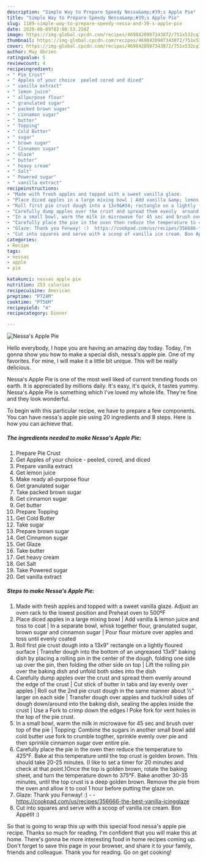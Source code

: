 ```yaml
---
description: "Simple Way to Prepare Speedy Nessa&amp;#39;s Apple Pie"
title: "Simple Way to Prepare Speedy Nessa&amp;#39;s Apple Pie"
slug: 1189-simple-way-to-prepare-speedy-nessa-and-39-s-apple-pie
date: 2020-08-09T02:08:53.250Z
image: https://img-global.cpcdn.com/recipes/4698420907343872/751x532cq70/nessas-apple-pie-recipe-main-photo.jpg
thumbnail: https://img-global.cpcdn.com/recipes/4698420907343872/751x532cq70/nessas-apple-pie-recipe-main-photo.jpg
cover: https://img-global.cpcdn.com/recipes/4698420907343872/751x532cq70/nessas-apple-pie-recipe-main-photo.jpg
author: May Obrien
ratingvalue: 5
reviewcount: 4
recipeingredient:
- " Pie Crust"
- " Apples of your choice  peeled cored and diced"
- " vanilla extract"
- " lemon juice"
- " allpurpose flour"
- " granulated sugar"
- " packed brown sugar"
- " cinnamon sugar"
- " butter"
- " Topping"
- " Cold Butter"
- " sugar"
- " brown sugar"
- " Cinnamon sugar"
- " Glaze"
- " butter"
- " heavy cream"
- " Salt"
- " Powered sugar"
- " vanilla extract"
recipeinstructions:
- "Made with fresh apples and topped with a sweet vanilla glaze.             Adjust an oven rack to the lowest position and Preheat oven to 500ºF"
- "Place diced apples in a large mixing bowl | Add vanilla &amp; lemon juice and toss to coat | In a separate bowl, whisk together flour, granulated sugar, brown sugar and cinnamon sugar | Pour flour mixture over apples and toss until evenly coated"
- "Roll first pie crust dough into a 13x9&#34; rectangle on a lightly floured surface | Transfer dough into the bottom of an ungreased 13x9&#34; baking dish by placing a rolling pin in the center of the dough, folding one side up over the pin, then folding the other side on top | Lift the rolling pin over the baking dish and unfold both sides into the dish"
- "Carefully dump apples over the crust and spread them evenly  around the edge of the crust | Cut stick of butter in tabs and lay evenly over apples | Roll out the 2nd pie crust dough in the same manner about ½&#34; larger on each side | Transfer dough over apples and tuck/roll sides of dough down/around into the baking dish, sealing the apples inside the crust | Use a Fork to crimp down the edges l Poke fork for vent holes in the top of the pie crust."
- "In a small bowl, warm the milk in microwave for 45 sec and brush over top of the pie | Topping: Combine the sugars in another small bowl add cold butter use fork to crumble togther, sprinkle evenly over pie and then sprinkle cinnamon sugar over entire pie."
- "Carefully place the pie in the oven then reduce the temperature to 425°F. Bake at this temperature until the top crust is golden brown. This should take 20-25 minutes. (I like to set a timer for 20 minutes and check at that point.)Once the top is golden brown, rotate the baking sheet, and turn the temperature down to 375°F. Bake another 30-35 minutes, until the top crust is a deep golden brown. Remove the pie from the oven and allow it to cool 1 hour before putting the glaze on."
- "Glaze: Thank you Fenway! :)  https://cookpad.com/us/recipes/356666-the-best-vanilla-icingglaze"
- "Cut into squares and serve with a scoop of vanilla ice cream. Bon Appétit :)"
categories:
- Recipe
tags:
- nessas
- apple
- pie

katakunci: nessas apple pie 
nutrition: 253 calories
recipecuisine: American
preptime: "PT24M"
cooktime: "PT56M"
recipeyield: "4"
recipecategory: Dinner

---
```



![Nessa&#39;s Apple Pie](https://img-global.cpcdn.com/recipes/4698420907343872/751x532cq70/nessas-apple-pie-recipe-main-photo.jpg)

Hello everybody, I hope you are having an amazing day today. Today, I'm gonna show you how to make a special dish, nessa&#39;s apple pie. One of my favorites. For mine, I will make it a little bit unique. This will be really delicious.



Nessa&#39;s Apple Pie is one of the most well liked of current trending foods on earth. It is appreciated by millions daily. It's easy, it's quick, it tastes yummy. Nessa&#39;s Apple Pie is something which I've loved my whole life. They're fine and they look wonderful.


To begin with this particular recipe, we have to prepare a few components. You can have nessa&#39;s apple pie using 20 ingredients and 8 steps. Here is how you can achieve that.

<!--inarticleads1-->

##### The ingredients needed to make Nessa&#39;s Apple Pie:

1. Prepare  Pie Crust
1. Get  Apples of your choice - peeled, cored, and diced
1. Prepare  vanilla extract
1. Get  lemon juice
1. Make ready  all-purpose flour
1. Get  granulated sugar
1. Take  packed brown sugar
1. Get  cinnamon sugar
1. Get  butter
1. Prepare  Topping
1. Get  Cold Butter
1. Take  sugar
1. Prepare  brown sugar
1. Get  Cinnamon sugar
1. Get  Glaze
1. Take  butter
1. Get  heavy cream
1. Get  Salt
1. Take  Powered sugar
1. Get  vanilla extract




<!--inarticleads2-->

##### Steps to make Nessa&#39;s Apple Pie:

1. Made with fresh apples and topped with a sweet vanilla glaze.             Adjust an oven rack to the lowest position and Preheat oven to 500ºF
1. Place diced apples in a large mixing bowl | Add vanilla &amp; lemon juice and toss to coat | In a separate bowl, whisk together flour, granulated sugar, brown sugar and cinnamon sugar | Pour flour mixture over apples and toss until evenly coated
1. Roll first pie crust dough into a 13x9&#34; rectangle on a lightly floured surface | Transfer dough into the bottom of an ungreased 13x9&#34; baking dish by placing a rolling pin in the center of the dough, folding one side up over the pin, then folding the other side on top | Lift the rolling pin over the baking dish and unfold both sides into the dish
1. Carefully dump apples over the crust and spread them evenly  around the edge of the crust | Cut stick of butter in tabs and lay evenly over apples | Roll out the 2nd pie crust dough in the same manner about ½&#34; larger on each side | Transfer dough over apples and tuck/roll sides of dough down/around into the baking dish, sealing the apples inside the crust | Use a Fork to crimp down the edges l Poke fork for vent holes in the top of the pie crust.
1. In a small bowl, warm the milk in microwave for 45 sec and brush over top of the pie | Topping: Combine the sugars in another small bowl add cold butter use fork to crumble togther, sprinkle evenly over pie and then sprinkle cinnamon sugar over entire pie.
1. Carefully place the pie in the oven then reduce the temperature to 425°F. Bake at this temperature until the top crust is golden brown. This should take 20-25 minutes. (I like to set a timer for 20 minutes and check at that point.)Once the top is golden brown, rotate the baking sheet, and turn the temperature down to 375°F. Bake another 30-35 minutes, until the top crust is a deep golden brown. Remove the pie from the oven and allow it to cool 1 hour before putting the glaze on.
1. Glaze: Thank you Fenway! :) -  - https://cookpad.com/us/recipes/356666-the-best-vanilla-icingglaze
1. Cut into squares and serve with a scoop of vanilla ice cream. Bon Appétit :)




So that is going to wrap this up with this special food nessa&#39;s apple pie recipe. Thanks so much for reading. I'm confident that you will make this at home. There's gonna be more interesting food in home recipes coming up. Don't forget to save this page in your browser, and share it to your family, friends and colleague. Thank you for reading. Go on get cooking!
